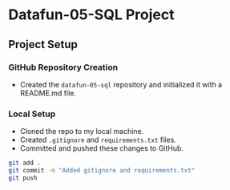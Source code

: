 # Datafun-05-SQL Project

## Project Setup

### GitHub Repository Creation
* Created the `datafun-05-sql` repository and initialized it with a README.md file.

### Local Setup
* Cloned the repo to my local machine.
* Created `.gitignore` and `requirements.txt` files.
* Committed and pushed these changes to GitHub.

```bash
git add .
git commit -m "Added gitignore and requirements.txt"
git push